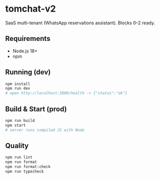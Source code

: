 # tomchat-v2

SaaS multi-tenant (WhatsApp reservations assistant). Blocks 0–2 ready.

## Requirements

- Node.js 18+
- npm

## Running (dev)

```bash
npm install
npm run dev
# open http://localhost:3000/health -> {"status":"ok"}
```

## Build & Start (prod)

```bash
npm run build
npm start
# server runs compiled JS with Node
```

## Quality

```bash
npm run lint
npm run format
npm run format:check
npm run typecheck
```
